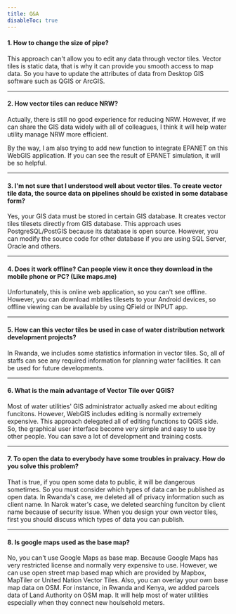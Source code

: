 ```yaml
---
title: Q&A
disableToc: true
---
```


#### 1. How to change the size of pipe?
This approach can't allow you to edit any data through vector tiles. Vector tiles is static data, that is why it can provide you smooth access to map data. So you have to update the attributes of data from Desktop GIS software such as QGIS or ArcGIS.

---
#### 2. How vector tiles can reduce NRW?
Actually, there is still no good experience for reducing NRW. However, if we can share the GIS data widely with all of colleagues, I think it will help water utility manage NRW more efficient. 

By the way, I am also trying to add new function to integrate EPANET on this WebGIS application. If you can see the result of EPANET simulation, it will be so helpful.

---
#### 3. I'm not sure that I understood well about vector tiles. To create vector tile data, the source data on pipelines should be existed in some database form?
Yes, your GIS data must be stored in certain GIS database. It creates vector tiles tilesets directly from GIS database. This approach uses PostgreSQL/PostGIS because its database is open source. However, you can modify the source code for other database if you are using SQL Server, Oracle and others.

---
#### 4. Does it work offline? Can people view it once they download in the mobile phone or PC? (Like maps.me)
Unfortunately, this is online web application, so you can't see offline. However, you can download mbtiles tilesets to your Android devices, so offline viewing can be available by using QField or INPUT app.

---
#### 5. How can this vector tiles be used in case of water distribution network development projects? 
In Rwanda, we includes some statistics information in vector tiles. So, all of staffs can see any required information for planning water facilities. It can be used for future developments.

---
#### 6. What is the main advantage of Vector Tile over QGIS?
Most of water utilities' GIS administrator actually asked me about editing funcitons. However, WebGIS includes editing is normally extremely expensive. This approach delegated all of editing functions to QGIS side. So, the graphical user interface become very simple and easy to use by other people. You can save a lot of development and training costs.

---
#### 7. To open the data to everybody have some troubles in praivacy. How do you solve this problem?
That is true, if you open some data to public, it will be dangerous sometimes. So you must consider which types of data can be published as open data. In Rwanda's case, we deleted all of privacy information such as client name. In Narok water's case, we deleted searching funciton by client name because of security issue. When you design your own vector tiles, first you should discuss which types of data you can publish.

---
#### 8. Is google maps used as the base map?
No, you can't use Google Maps as base map. Because Google Maps has very restricted license and normally very expensive to use. However, we can use open street map based map which are provided by Mapbox, MapTiler or United Nation Vector Tiles. Also, you can overlay your own base map data on OSM. For instance, in Rwanda and Kenya, we added parcels data of Land Authority on OSM map. It will help most of water utilities especially when they connect new houlsehold meters.